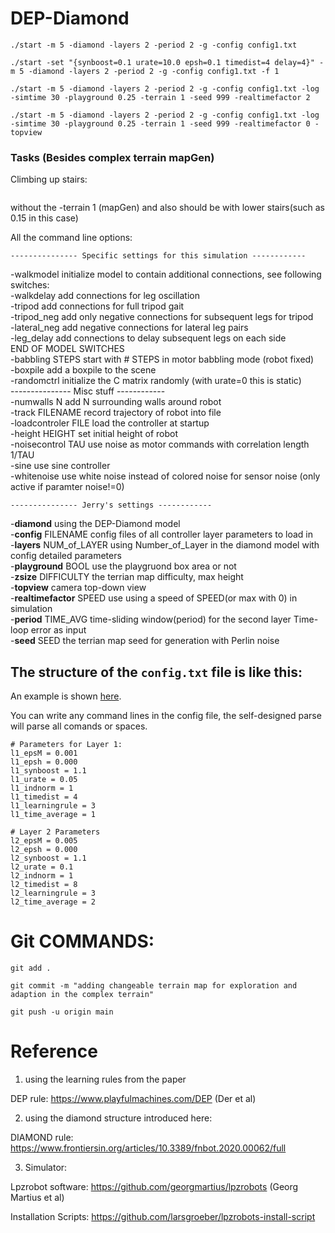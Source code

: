# DEP-Diamond

```./start -m 5 -diamond -layers 2 -period 2 -g -config config1.txt```


```./start -set "{synboost=0.1 urate=10.0 epsh=0.1 timedist=4 delay=4}" -m 5 -diamond -layers 2 -period 2 -g -config config1.txt -f 1 ```

```
./start -m 5 -diamond -layers 2 -period 2 -g -config config1.txt -log -simtime 30 -playground 0.25 -terrain 1 -seed 999 -realtimefactor 2

```

```
./start -m 5 -diamond -layers 2 -period 2 -g -config config1.txt -log -simtime 30 -playground 0.25 -terrain 1 -seed 999 -realtimefactor 0 -topview

```

### Tasks (Besides complex terrain mapGen)

Climbing up stairs:

```./start -m 5 -diamond -layers 2 -period 2 -g -config config1.txt -log -simtime 30 -playground 0.15 -seed 100 -realtimefactor 0 -topview
```

without the -terrain 1 (mapGen) and also should be with lower stairs(such as 0.15 in this case)


All the command line options:

    --------------- Specific settings for this simulation ------------    
-walkmodel    initialize model to contain additional connections, see following switches:    
-walkdelay    add connections for leg oscillation    
-tripod    add connections for full tripod gait    
-tripod_neg    add only negative connections for subsequent legs for tripod    
-lateral_neg    add negative connections for lateral leg pairs    
-leg_delay    add connections to delay subsequent legs on each side    
          END OF MODEL SWITCHES    
-babbling STEPS    start with # STEPS in motor babbling mode (robot fixed)    
-boxpile    add a boxpile to the scene    
-randomctrl    initialize the C matrix randomly (with urate=0 this is static)    
    --------------- Misc stuff ------------    
-numwalls N    add N surrounding walls around robot    
-track FILENAME    record trajectory of robot into file    
-loadcontroler FILE     load the controller at startup    
-height HEIGHT     set initial height of robot    
-noisecontrol TAU     use noise as motor commands with correlation length 1/TAU     
-sine    use sine controller    
-whitenoise    use white noise instead of colored noise for sensor noise (only active if paramter noise!=0)    

    --------------- Jerry's settings ------------    
-**diamond**     using the DEP-Diamond model    
-**config** FILENAME    config files of all controller layer parameters to load in    
-**layers** NUM_of_LAYER     using Number_of_Layer in the diamond model with config detailed parameters    
-**playground** BOOL     use the playgruond box area or not    
-**zsize** DIFFICULTY     the terrian map difficulty, max height     
-**topview**    camera top-down view    
-**realtimefactor** SPEED    use using a speed of SPEED(or max with 0) in simulation    
-**period** TIME_AVG     time-sliding window(period) for the second layer Time-loop error as input     
-**seed** SEED     the terrian map seed for generation with Perlin noise    

## The structure of the ```config.txt``` file is like this:
An example is shown [here](./simulations/hexapod_simulation/config1.txt).

You can write any command lines in the config file, the self-designed parse will parse all comands or spaces.

```
# Parameters for Layer 1:
l1_epsM = 0.001
l1_epsh = 0.000
l1_synboost = 1.1
l1_urate = 0.05
l1_indnorm = 1
l1_timedist = 4
l1_learningrule = 3
l1_time_average = 1

# Layer 2 Parameters
l2_epsM = 0.005
l2_epsh = 0.000
l2_synboost = 1.1
l2_urate = 0.1
l2_indnorm = 1 
l2_timedist = 8
l2_learningrule = 3
l2_time_average = 2
```

# Git COMMANDS:

``` git add . ```

```git commit -m "adding changeable terrain map for exploration and adaption in the complex terrain"```

``` git push -u origin main ```


# Reference 

1. using the learning rules from the paper 

DEP rule: https://www.playfulmachines.com/DEP  (Der et al)

2. using the diamond structure introduced here:

DIAMOND rule: https://www.frontiersin.org/articles/10.3389/fnbot.2020.00062/full

3. Simulator: 

Lpzrobot software: https://github.com/georgmartius/lpzrobots  (Georg Martius et al)

Installation Scripts: https://github.com/larsgroeber/lpzrobots-install-script

